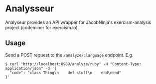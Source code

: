 # Analysseur

Analyseur provides an API wrapper for JacobNinja's exercism-analysis project (codeminer for exercism.io).

## Usage

Send a POST request to the `/analyze/:language` endpoint. E.g.

```
$ curl "http://localhost:8989/analyze/ruby" -H "Content-Type: application/json" -d '{
  "code": "class Thing\n    def stuff\n    end\nend"
}'
```
